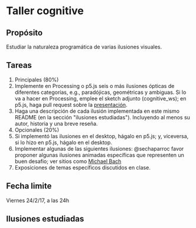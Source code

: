 # Taller cognitive

## Propósito

Estudiar la naturaleza programática de varias ilusiones visuales.

## Tareas

1. Principales (80%)
  1. Implemente en Processing o p5.js seis o más ilusiones ópticas de diferentes categorías, e.g., paradójicas, geométricas y ambiguas. Si lo va a hacer en Processing, emplee el sketch adjunto (cognitive_ws); en p5.js, haga pull request sobre la [presentación](https://github.com/VisualComputing/Cognitive).
  2. Haga una descripción de cada ilusión implementada en este mismo README (en la sección "ilusiones estudiadas"). Incluyendo al menos su autor, historia y una breve reseña.
2. Opcionales (20%)
  1. Si implementó las ilusiones en el desktop, hágalo en p5.js; y, viceversa, si lo hizo en p5.js, hágalo en el desktop.
  2. Implementar algunas de las siguientes ilusiones: @sechaparroc favor proponer algunas ilusiones animadas específicas que representen un buen desafio; ver sitios como [Michael Bach](http://www.michaelbach.de/ot/)
  3. Exposiciones de temas específicos discutidos en clase.
  
## Fecha limite

Viernes 24/2/17, a las 24h
  
## Ilusiones estudiadas
